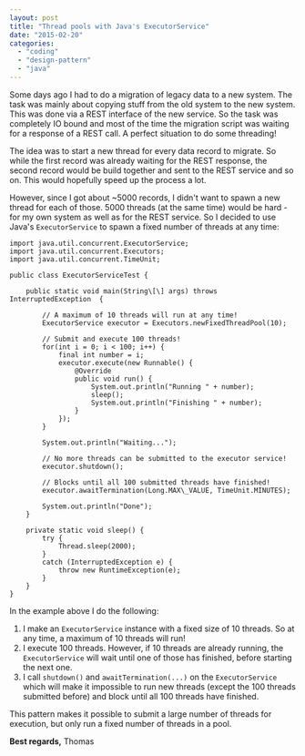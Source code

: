 ```yaml
---
layout: post
title: "Thread pools with Java's ExecutorService"
date: "2015-02-20"
categories: 
  - "coding"
  - "design-pattern"
  - "java"
---
```


Some days ago I had to do a migration of legacy data to a new system. The task was mainly about copying stuff from the old system to the new system. This was done via a REST interface of the new service. So the task was completely IO bound and most of the time the migration script was waiting for a response of a REST call. A perfect situation to do some threading!

The idea was to start a new thread for every data record to migrate. So while the first record was already waiting for the REST response, the second record would be build together and sent to the REST service and so on. This would hopefully speed up the process a lot.

However, since I got about ~5000 records, I didn't want to spawn a new thread for each of those. 5000 threads (at the same time) would be hard - for my own system as well as for the REST service. So I decided to use Java's `ExecutorService` to spawn a fixed number of threads at any time:

    import java.util.concurrent.ExecutorService;
    import java.util.concurrent.Executors;
    import java.util.concurrent.TimeUnit;
    
    public class ExecutorServiceTest {
        
        public static void main(String\[\] args) throws InterruptedException  {
            
            // A maximum of 10 threads will run at any time!
            ExecutorService executor = Executors.newFixedThreadPool(10);
            
            // Submit and execute 100 threads!
            for(int i = 0; i < 100; i++) {
                final int number = i;
                executor.execute(new Runnable() {
                    @Override
                    public void run() {
                        System.out.println("Running " + number);
                        sleep();
                        System.out.println("Finishing " + number);
                    }
                });
            }
    
            System.out.println("Waiting...");
    
            // No more threads can be submitted to the executor service!
            executor.shutdown();
            
            // Blocks until all 100 submitted threads have finished!
            executor.awaitTermination(Long.MAX\_VALUE, TimeUnit.MINUTES);
            
            System.out.println("Done");
        }
    
        private static void sleep() {
            try {
                Thread.sleep(2000);
            } 
            catch (InterruptedException e) {
                throw new RuntimeException(e);
            }
        }
    }

In the example above I do the following:

1. I make an `ExecutorService` instance with a fixed size of 10 threads. So at any time, a maximum of 10 threads will run!
2. I execute 100 threads. However, if 10 threads are already running, the `ExecutorService` will wait until one of those has finished, before starting the next one.
3. I call `shutdown()` and `awaitTermination(...)` on the `ExecutorService` which will make it impossible to run new threads (except the 100 threads submitted before) and block until all 100 threads have finished.

This pattern makes it possible to submit a large number of threads for execution, but only run a fixed number of threads in a pool.

**Best regards,** Thomas
